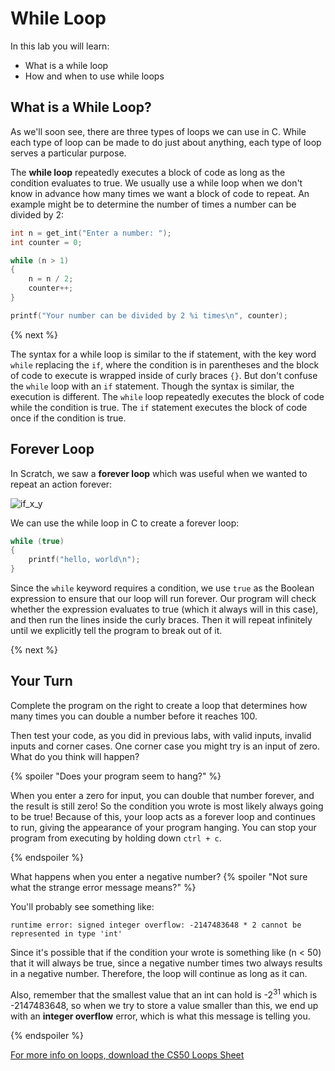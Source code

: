 # While Loop

In this lab you will learn:

- What is a while loop
- How and when to use while loops

## What is a While Loop?

As we'll soon see, there are three types of loops we can use in C. While each type of loop can be made to do just about anything, each type of loop serves a particular purpose.

The **while loop** repeatedly executes a block of code as long as the condition evaluates to true. We usually use a while loop when we don't know in advance how many times we want a block of code to repeat. An example might be to determine the number of times a number can be divided by 2:

```c
int n = get_int("Enter a number: ");
int counter = 0;

while (n > 1)
{
    n = n / 2;
    counter++;
}

printf("Your number can be divided by 2 %i times\n", counter);
```

{% next %}

The syntax for a while loop is similar to the if statement, with the key word `while` replacing the `if`, where the condition is in parentheses and the block of code to execute is wrapped inside of curly braces `{}`. But don't confuse the `while` loop with an `if` statement. Though the syntax is similar, the execution is different. The `while` loop repeatedly executes the block of code while the condition is true. The `if` statement executes the block of code once if the condition is true.

## Forever Loop

In Scratch, we saw a **forever loop** which was useful when we wanted to repeat an action forever:

![if_x_y](https://raw.githubusercontent.com/cs50nestm/cs50labs/2019/whileloop/forever.png)

We can use the while loop in C to create a forever loop:

```c
while (true)
{
    printf("hello, world\n");
}
```

Since the `while` keyword requires a condition, we use `true` as the Boolean expression to ensure that our loop will run forever. Our program will check whether the expression evaluates to true (which it always will in this case), and then run the lines inside the curly braces. Then it will repeat infinitely until we explicitly tell the program to break out of it.

{% next %}

## Your Turn

Complete the program on the right to create a loop that determines how many times you can double a number before it reaches 100.

Then test your code, as you did in previous labs, with valid inputs, invalid inputs and corner cases. One corner case you might try is an input of zero. What do you think will happen?

{% spoiler "Does your program seem to hang?" %}

When you enter a zero for input, you can double that number forever, and the result is still zero! So the condition you wrote is most likely always going to be true! Because of this, your loop acts as a forever loop and continues to run, giving the appearance of your program hanging. You can stop your program from executing by holding down `ctrl + c`.

{% endspoiler %}

What happens when you enter a negative number?
{% spoiler "Not sure what the strange error message means?" %}

You'll probably see something like:
```
runtime error: signed integer overflow: -2147483648 * 2 cannot be represented in type 'int'
```

Since it's possible that if the condition your wrote is something like (n < 50) that it will always be true, since a negative number times two always results in a negative number. Therefore, the loop will continue as long as it can.

Also, remember that the smallest value that an int can hold is -2<sup>31</sup> which is -2147483648, so when we try to store a value smaller than this, we end up with an **integer overflow** error, which is what this message is telling you.

{% endspoiler %}

[For more info on loops, download the CS50 Loops Sheet](https://cs50.harvard.edu/ap/2020/assets/pdfs/loops.pdf)
